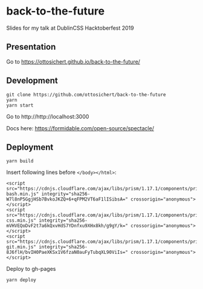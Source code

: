 # back-to-the-future
Slides for my talk at DublinCSS Hacktoberfest 2019

## Presentation

Go to https://ottosichert.github.io/back-to-the-future/

## Development

```
git clone https://github.com/ottosichert/back-to-the-future
yarn
yarn start
```

Go to http://http://localhost:3000

Docs here: https://formidable.com/open-source/spectacle/

## Deployment

```
yarn build
```

Insert following lines before `</body></html>`:

```
<script src="https://cdnjs.cloudflare.com/ajax/libs/prism/1.17.1/components/prism-bash.min.js" integrity="sha256-W7l8nP5GgjHSb7BvkoJKZQ+6+qFPM2VT6aF1lISibsA=" crossorigin="anonymous"></script>
<script src="https://cdnjs.cloudflare.com/ajax/libs/prism/1.17.1/components/prism-css.min.js" integrity="sha256-mVHVEQoDvF2t7a6kQxvHdS7YDnfxu9XHx8kh/g9gY/k=" crossorigin="anonymous"></script>
<script src="https://cdnjs.cloudflare.com/ajax/libs/prism/1.17.1/components/prism-git.min.js" integrity="sha256-8J6flH/bvIH0PaeXKSx1V6fzaN0auFyTubqXL90ViIs=" crossorigin="anonymous"></script>
```

Deploy to gh-pages

```
yarn deploy
```
